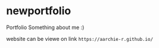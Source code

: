 # newportfolio
Portfolio
Something about me :)

website can be viewe on link `https://aarchie-r.github.io/`
